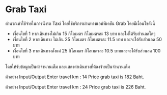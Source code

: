 # Grab Taxi
คำนวณค่าใช้จ่ายในการนั่งรถ Taxi โดยใช้บริการผ่านทางแอฟพิเคชัน Grab โดยมีเงื่อนไขดังนี้
* เงื่อนไขที่ 1 หากเดินทางไม่เกิน 15 กิโลเมตร กิโลเมตรละ 13 บาท และไม่ได้รับส่วนลดใดๆ
* เงื่อนไขที่ 2 หากเดินทาง ไม่เกิน 25 กิโลเมตร กิโลเมตรละ 11.5 บาท และจะได้รับส่วนลด 50 บาท
* เงื่อนไขที่ 3 หากเดินทางตั้งแต่ 25 กิโลเมตร กิโลเมตรละ 10.5 บาทและจะได้รับส่วนลด 100 บาท

โดยให้รับข้อมูลเป็นค่าจำนวนเต็ม และแสดงค่าเดินทางที่ต้องจ่ายเป็นจำนวนเต็ม

ตัวอย่าง Input/Output
    Enter travel km : 14
    Price grab taxi is 182 Baht.
    
ตัวอย่าง Input/Output
    Enter travel km : 24
    Price grab taxi is 226 Baht.
